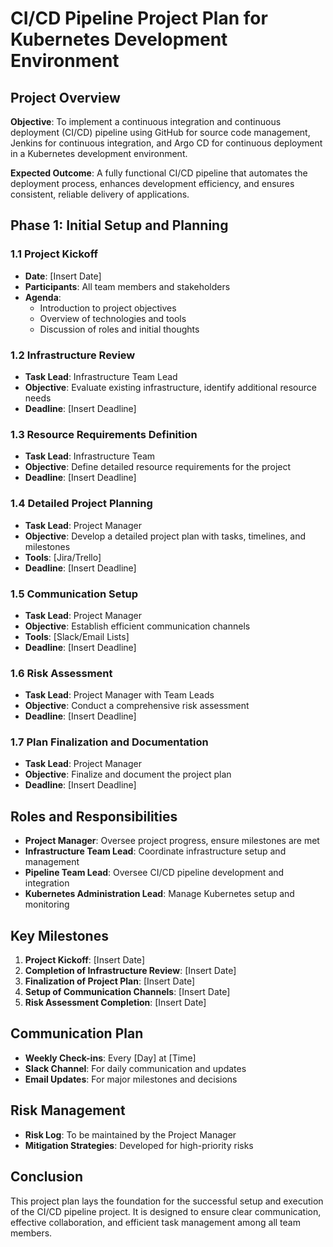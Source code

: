 # CI/CD Pipeline Project Plan for Kubernetes Development Environment

## Project Overview

**Objective**: To implement a continuous integration and continuous deployment (CI/CD) pipeline using GitHub for source code management, Jenkins for continuous integration, and Argo CD for continuous deployment in a Kubernetes development environment.

**Expected Outcome**: A fully functional CI/CD pipeline that automates the deployment process, enhances development efficiency, and ensures consistent, reliable delivery of applications.

## Phase 1: Initial Setup and Planning

### 1.1 Project Kickoff

- **Date**: [Insert Date]
- **Participants**: All team members and stakeholders
- **Agenda**:
  - Introduction to project objectives
  - Overview of technologies and tools
  - Discussion of roles and initial thoughts

### 1.2 Infrastructure Review

- **Task Lead**: Infrastructure Team Lead
- **Objective**: Evaluate existing infrastructure, identify additional resource needs
- **Deadline**: [Insert Deadline]

### 1.3 Resource Requirements Definition

- **Task Lead**: Infrastructure Team
- **Objective**: Define detailed resource requirements for the project
- **Deadline**: [Insert Deadline]

### 1.4 Detailed Project Planning

- **Task Lead**: Project Manager
- **Objective**: Develop a detailed project plan with tasks, timelines, and milestones
- **Tools**: [Jira/Trello]
- **Deadline**: [Insert Deadline]

### 1.5 Communication Setup

- **Task Lead**: Project Manager
- **Objective**: Establish efficient communication channels
- **Tools**: [Slack/Email Lists]
- **Deadline**: [Insert Deadline]

### 1.6 Risk Assessment

- **Task Lead**: Project Manager with Team Leads
- **Objective**: Conduct a comprehensive risk assessment
- **Deadline**: [Insert Deadline]

### 1.7 Plan Finalization and Documentation

- **Task Lead**: Project Manager
- **Objective**: Finalize and document the project plan
- **Deadline**: [Insert Deadline]

## Roles and Responsibilities

- **Project Manager**: Oversee project progress, ensure milestones are met
- **Infrastructure Team Lead**: Coordinate infrastructure setup and management
- **Pipeline Team Lead**: Oversee CI/CD pipeline development and integration
- **Kubernetes Administration Lead**: Manage Kubernetes setup and monitoring

## Key Milestones

1. **Project Kickoff**: [Insert Date]
2. **Completion of Infrastructure Review**: [Insert Date]
3. **Finalization of Project Plan**: [Insert Date]
4. **Setup of Communication Channels**: [Insert Date]
5. **Risk Assessment Completion**: [Insert Date]

## Communication Plan

- **Weekly Check-ins**: Every [Day] at [Time]
- **Slack Channel**: For daily communication and updates
- **Email Updates**: For major milestones and decisions

## Risk Management

- **Risk Log**: To be maintained by the Project Manager
- **Mitigation Strategies**: Developed for high-priority risks

## Conclusion

This project plan lays the foundation for the successful setup and execution of the CI/CD pipeline project. It is designed to ensure clear communication, effective collaboration, and efficient task management among all team members.

